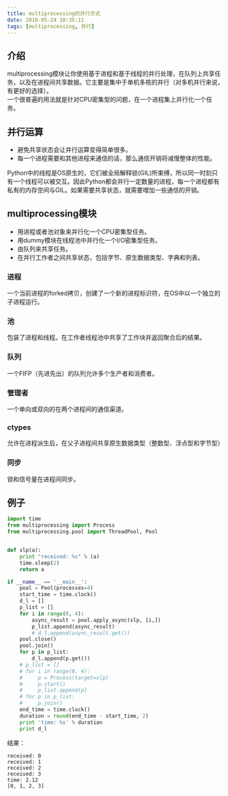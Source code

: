 ```yaml
---
title: multiprocessing的并行方式
date: 2018-05-24 10:35:11
tags: [multiprocessing, 并行]
---
```


## 介绍
multiprocessing模块让你使用基于进程和基于线程的并行处理，在队列上共享任务，以及在进程间共享数据。它主要是集中于单机多核的并行（对多机并行来说，有更好的选择）。    
一个很普遍的用法就是针对CPU密集型的问题，在一个进程集上并行化一个任务。

## 并行运算
* 避免共享状态会让并行运算变得简单很多。
* 每一个进程需要和其他进程来通信的话，那么通信开销将减慢整体的性能。

Python中的线程是OS原生的，它们被全局解释锁(GIL)所束缚，所以同一时刻只有一个线程可以被交互。因此Python都会并行一定数量的进程，每一个进程都有私有的内存空间与GIL。如果需要共享状态，就需要增加一些通信的开销。

## multiprocessing模块
* 用进程或者池对象来并行化一个CPU密集型任务。
* 用dummy模块在线程池中并行化一个I/O密集型任务。
* 由队列来共享任务。
* 在并行工作者之间共享状态，包括字节、原生数据类型、字典和列表。

### 进程
一个当前进程的forked拷贝，创建了一个新的进程标识符，在OS中以一个独立的子进程运行。
### 池
包装了进程和线程。在工作者线程池中共享了工作块并返回聚合后的结果。
### 队列
一个FIFP（先进先出）的队列允许多个生产者和消费者。
### 管理者
一个单向或双向的在两个进程间的通信渠道。
### ctypes
允许在进程派生后，在父子进程间共享原生数据类型（整数型、浮点型和字节型）
### 同步
锁和信号量在进程间同步。


## 例子
```python
import time
from multiprocessing import Process
from multiprocessing.pool import ThreadPool, Pool


def slp(a):
    print "received: %s" % (a)
    time.sleep(2)
    return a

if __name__ == '__main__':
	pool = Pool(processes=4)
	start_time = time.clock()
	d_l = []
	p_list = []
	for i in range(0, 4):
		async_result = pool.apply_async(slp, [i,])
		p_list.append(async_result)
		# d_l.append(async_result.get())
	pool.close()
	pool.join()
	for p in p_list:
		d_l.append(p.get())
	# p_list = []
	# for i in range(0, 4):
	#     p = Process(target=slp)
	#     p.start()
	#     p_list.append(p)
	# for p in p_list:
	#     p.join()
	end_time = time.clock()
	duration = round(end_time - start_time, 2)
	print 'time: %s' % duration
	print d_l

```
结果：
```shell
received: 0
received: 1
received: 2
received: 3
time: 2.12
[0, 1, 2, 3]
```
